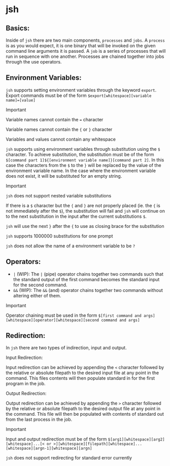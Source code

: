 # jsh

## Basics:

Inside of `jsh` there are two main components, `processes` and `jobs`. 
A `process` is as you would expect, it is one binary that will be invoked on the given command line arguments it is passed.
A `job` is a series of processes that will run in sequence with one another.
Processes are chained together into jobs through the use operators.

## Environment Variables:

`jsh` supports setting environment variables through the keyword `export`.
Export commands must be of the form `$export[whitespace][variable name]=[value]`

> [!IMPORTANT]  
> Variable names cannot contain the `=` character
> 
> Variable names cannot contain the `{` or `}` character
>
> Variables and values cannot contain any whitespace

`jsh` supports using environment variables through substitution using the `$` character.
To achieve substitution, the substitution must be of the form `$[command part 1]${[environment variable name]}[command part 2]`.
In this case the characters from the `$` to the `}` will be replaced by the value of the environment variable name.
In the case where the environment variable does not exist, it will be substituted for an empty string.

> [!IMPORTANT]  
> `jsh` does not support nested variable substitutions
> 
> If there is a `$` character but the `{` and `}` are not properly placed (ie. the `{` is not immediately after the `$`), the substitution will fail and `jsh` will continue on to the next substitution in the input after the current substitutions `$`.
> 
> `jsh` will use the next `}` after the `{` to use as closing brace for the substitution
>
> `jsh` supports 1000000 substitutions for one prompt
> 
> `jsh` does not allow the name of a environment variable to be `?`

## Operators:

- `|` (WIP): The `|` (pipe) operator chains together two commands such that the standard output of the first command becomes the standard input for the second command.
- `&&` (WIP): The `&&` (and) operator chains together two commands without altering either of them.

> [!IMPORTANT]  
> Operator chaining must be used in the form `$[first command and args][whitespace][operator][whitespace][second command and args]`

## Redirection:

In `jsh` there are two types of indirection, input and output.

Input Redirection:

Input redirection can be achieved by appending the `<` character followed by the relative or absolute filepath to the desired input file at any point in the command.
This files contents will then populate standard in for the first program in the job.

Output Redirection:

Output redirection can be achieved by appending the `>` character followed by the relative or absolute filepath to the desired output file at any point in the command.
This file will then be populated with contents of standard out from the last process in the job.

> [!IMPORTANT]  
> Input and output redirection must be of the form `$[arg1][whitespace][arg2][whitespace]...[< or >][whitespace][filepath][whitespace]...[whitespace][argn-1][whitespace][argn]`
>
> `jsh` does not support redirecting for standard error currently
